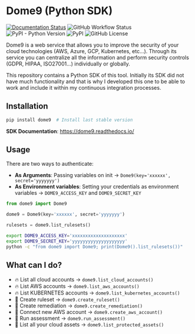 # Dome9 (Python SDK)

[![Documentation Status](https://readthedocs.org/projects/dome9/badge/?version=latest&style=flat-square)](http://dome9.readthedocs.io/?badge=latest)
![GitHub Workflow Status](https://img.shields.io/github/workflow/status/davidmoremad/dome9/Build?style=flat-square)
![PyPI - Python Version](https://img.shields.io/pypi/pyversions/dome9?label=python%20version&style=flat-square)
![PyPI](https://img.shields.io/pypi/v/dome9?label=pypi%20package&style=flat-square&color=blueviolet)
![GitHub License](https://img.shields.io/github/license/davidmoremad/dome9?style=flat-square&color=blue)


Dome9 is a web service that allows you to improve the security of your cloud technologies (AWS, Azure, GCP, Kubernetes, etc...). Through its service you can centralize all the information and perform security controls (GDPR, HIPAA, ISO27001...) individually or globally.

This repository contains a Python SDK of this tool. Initially its SDK did not have much functionality and that is why I developed this one to be able to work and include it within my continuous integration processes.

## Installation

```bash
pip install dome9  # Install last stable version
```

**SDK Documentation**: https://dome9.readthedocs.io/

## Usage

There are two ways to authenticate:
* **As Arguments**: Passing variables on init -> `Dome9(key='xxxxxx', secret='yyyyyyy')`
* **As Environment variables**: Setting your credentials as environment variables -> `DOME9_ACCESS_KEY` and `DOME9_SECRET_KEY`


```python
from dome9 import Dome9

dome9 = Dome9(key='xxxxxx', secret='yyyyyyy')

rulesets = dome9.list_rulesets()
```

```bash
export DOME9_ACCESS_KEY='xxxxxxxxxxxxxxxxxxxx'
export DOME9_SECRET_KEY='yyyyyyyyyyyyyyyyyyyy'
python -c "from dome9 import Dome9; print(Dome9().list_rulesets())"
```


## What can I do?

* 🔥 List all cloud accounts -> `dome9.list_cloud_accounts()`
* 🔥 List AWS accounts -> `dome9.list_aws_accounts()`
* 🔥 List KUBERNETES accounts -> `dome9.list_kubernetes_accounts()`
* 🍺 Create ruleset -> `dome9.create_ruleset()`
* 🍺 Create remediation -> `dome9.create_remediation()`
* 🚀 Connect new AWS account -> `dome9.create_aws_account()`
* 🚀 Run assessment -> `dome9.run_assessment()`
* 💖 List all your cloud assets -> `dome9.list_protected_assets()`


